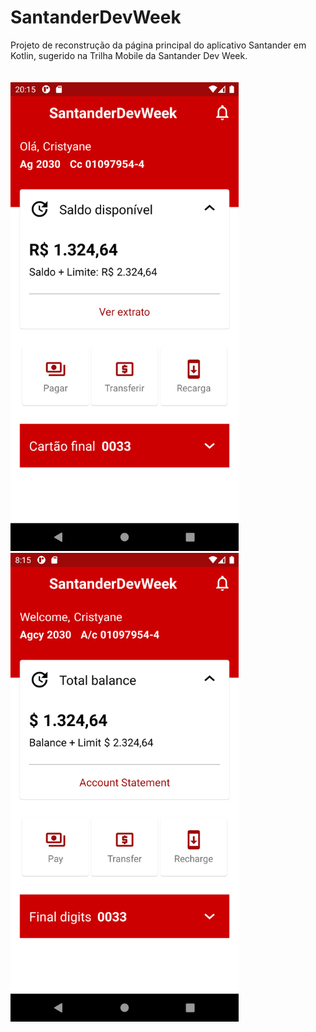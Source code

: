 # SantanderDevWeek
Projeto de reconstrução da página principal do aplicativo Santander em Kotlin, sugerido na Trilha Mobile da Santander Dev Week.
<br><br><br>
<img src="https://raw.githubusercontent.com/htchristie/SantanderDevWeek/master/screenshots/screenshot_pt.png" height="750"> <img src="https://raw.githubusercontent.com/htchristie/SantanderDevWeek/master/screenshots/screenshot_en.png" height="750">
